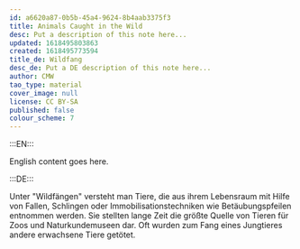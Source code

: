 ```yaml
---
id: a6620a87-0b5b-45a4-9624-8b4aab3375f3
title: Animals Caught in the Wild
desc: Put a description of this note here...
updated: 1618495803863
created: 1618495773594
title_de: Wildfang
desc_de: Put a DE description of this note here...
author: CMW
tao_type: material
cover_image: null
license: CC BY-SA
published: false
colour_scheme: 7
---
```


:::EN:::

English content goes here.

:::DE:::

Unter "Wildfängen" versteht man Tiere, die aus ihrem Lebensraum mit Hilfe von Fallen, Schlingen oder Immobilisationstechniken wie Betäubungspfeilen entnommen werden. Sie stellten lange Zeit die größte Quelle von Tieren für Zoos und Naturkundemuseen dar. Oft wurden zum Fang eines Jungtieres andere erwachsene Tiere getötet.
